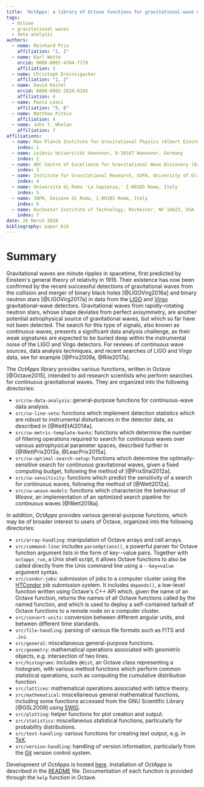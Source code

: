 ```yaml
---
title: 'OctApps: a library of Octave functions for gravitational-wave data analysis'
tags:
  - Octave
  - gravitational waves
  - data analysis
authors:
  - name: Reinhard Prix
    affiliation: "1, 2"
  - name: Karl Wette
    orcid: 0000-0002-4394-7179
    affiliation: 3
  - name: Christoph Dreissigacker
    affiliation: "1, 2"
  - name: David Keitel
    orcid: 0000-0002-2824-626X
    affiliation: 4
  - name: Paola Leaci
    affiliation: "5, 6"
  - name: Matthew Pitkin
    affiliation: 4
  - name: John T. Whelan
    affiliation: 7
affiliations:
  - name: Max Planck Institute for Gravitational Physics (Albert Einstein Institute), D-30167 Hannover, Germany
    index: 1
  - name: Leibniz Universität Hannover, D-30167 Hannover, Germany
    index: 2
  - name: ARC Centre of Excellence for Gravitational Wave Discovery (OzGrav) and Centre for Gravitational Physics, Research School of Physics and Engineering, The Australian National University, ACT 0200, Australia
    index: 3
  - name: Institute for Gravitational Research, SUPA, University of Glasgow, Glasgow G12 8QQ, UK
    index: 4
  - name: Università di Roma 'La Sapienza,' I-00185 Roma, Italy
    index: 5
  - name: INFN, Sezione di Roma, I-00185 Roma, Italy
    index: 6
  - name: Rochester Institute of Technology, Rochester, NY 14623, USA
    index: 7
date: 26 March 2018
bibliography: paper.bib
---
```


# Summary

Gravitational waves are minute ripples in spacetime, first predicted by Einstein's general theory of relativity in 1916.
Their existence has now been confirmed by the recent successful detections of gravitational waves from the collision and merger of binary black holes [@LIGOVirg2016a] and binary neutron stars [@LIGOVirg2017a] in data from the [LIGO](https://www.ligo.org/) and [Virgo](http://www.virgo-gw.eu/) gravitational-wave detectors.
Gravitational waves from rapidly-rotating neutron stars, whose shape deviates from perfect axisymmetry, are another potential astrophysical source of gravitational waves, but which so far have not been detected.
The search for this type of signals, also known as continuous waves, presents a significant data analysis challenge, as their weak signatures are expected to be buried deep within the instrumental noise of the LIGO and Virgo detectors.
For reviews of continuous wave sources, data analysis techniques, and recent searches of LIGO and Virgo data, see for example [@Prix2009a, @Rile2017a].

The *OctApps* library provides various functions, written in Octave [@Octave2015], intended to aid research scientists who perform searches for continuous gravitational waves.
They are organized into the following directories:

- `src/cw-data-analysis`: general-purpose functions for continuous-wave data analysis.
- `src/cw-line-veto`: functions which implement detection statistics which are robust to instrumental disturbances in the detector data, as described in [@KeitEtAl2014a].
- `src/cw-metric-template-banks`: functions which determine the number of filtering operations required to search for continuous waves over various astrophysical parameter spaces, described further in [@WettPrix2013a, @LeacPrix2015a].
- `src/cw-optimal-search-setup`: functions which determine the optimally-sensitive search for continuous gravitational waves, given a fixed computing budget, following the method of [@PrixShal2012a].
- `src/cw-sensitivity`: functions which predict the sensitivity of a search for continuous waves, following the method of [@Wett2012a].
- `src/cw-weave-models`: functions which characterize the behaviour of *Weave*, an implementation of an optimized search pipeline for continuous waves [@Wett2018a].

In addition, *OctApps* provides various general-purpose functions, which may be of broader interest to users of Octave, organized into the following directories:

- `src/array-handling`: manipulation of Octave arrays and cell arrays.
- `src/command-line`: includes `parseOptions()`, a powerful parser for Octave function argument lists in the form of key--value pairs. Together with `octapps_run`, a Unix shell script, it allows Octave functions to also be called directly from the Unix command line using a `--key=value` argument syntax.
- `src/condor-jobs`: submission of jobs to a computer cluster using the [HTCondor](https://research.cs.wisc.edu/htcondor/) job submission system. It includes `depends()`, a low-level function written using Octave's C++ API which, given the name of an Octave function, returns the names of all Octave functions called by the named function, and which is used to deploy a self-contained tarball of Octave functions to a remote node on a computer cluster.
- `src/convert-units`: conversion between different angular units, and between different time standards.
- `src/file-handling`: parsing of various file formats such as FITS and `.ini`.
- `src/general`: miscellaneous general-purpose functions.
- `src/geometry`: mathematical operations associated with geometric objects, e.g. intersection of two lines.
- `src/histograms`: includes `@Hist`, an Octave class representing a histogram, with various method functions which perform common statistical operations, such as computing the cumulative distribution function.
- `src/lattices`: mathematical operations associated with lattice theory.
- `src/mathematical`: miscellaneous general mathematical functions, including some functions accessed from the GNU Scientific Library [@GSL2009] using [SWIG](http://www.swig.org/).
- `src/plotting`: helper functions for plot creation and output.
- `src/statistics`: miscellaneous statistical functions, particularly for probability distributions.
- `src/text-handling`: various functions for creating text output, e.g. in [TeX](https://www.tug.org/).
- `src/version-handling`: handling of version information, particularly from the [Git](https://git-scm.com/) version control system.

Development of *OctApps* is hosted [here](https://gitlab.aei.uni-hannover.de/octapps/octapps).
Installation of *OctApps* is described in the [README](https://gitlab.aei.uni-hannover.de/octapps/octapps/blob/master/README.md) file.
Documentation of each function is provided through the `help` function in Octave.
